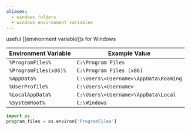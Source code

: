 ```yaml
---
aliases:
  - windows folders
  - windows environment variables
---
```


useful [[environment variable]]s for Windows

| Environment Variable  | Example Value                         |
| --------------------- | ------------------------------------- |
| `%ProgramFiles%`      | `C:\Program Files`                    |
| `%ProgramFiles(x86)%` | `C:\Program Files (x86)`              |
| `%AppData%`           | `C:\Users\<Username>\AppData\Roaming` |
| `%UserProfile%`       | `C:\Users\<Username>`                 |
| `%LocalAppData%`      | `C:\Users\<Username>\AppData\Local`   |
| `%SystemRoot%`        | `C:\Windows`                          |

```python
import os
program_files = os.environ['ProgramFiles']
```
